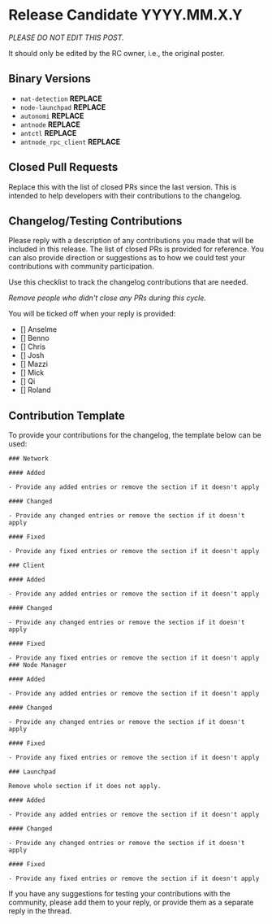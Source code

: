 # Release Candidate YYYY.MM.X.Y

*PLEASE DO NOT EDIT THIS POST.*

It should only be edited by the RC owner, i.e., the original poster.

## Binary Versions

* `nat-detection` __REPLACE__
* `node-launchpad` __REPLACE__
* `autonomi` __REPLACE__
* `antnode` __REPLACE__
* `antctl` __REPLACE__
* `antnode_rpc_client` __REPLACE__

## Closed Pull Requests

Replace this with the list of closed PRs since the last version. This is intended to help developers
with their contributions to the changelog.

## Changelog/Testing Contributions

Please reply with a description of any contributions you made that will be included in this release.
The list of closed PRs is provided for reference. You can also provide direction or suggestions as
to how we could test your contributions with community participation.

Use this checklist to track the changelog contributions that are needed.

*Remove people who didn't close any PRs during this cycle.*

You will be ticked off when your reply is provided:

- [] Anselme
- [] Benno
- [] Chris
- [] Josh
- [] Mazzi
- [] Mick
- [] Qi
- [] Roland

## Contribution Template

To provide your contributions for the changelog, the template below can be used:
```
### Network

#### Added

- Provide any added entries or remove the section if it doesn't apply

#### Changed

- Provide any changed entries or remove the section if it doesn't apply

#### Fixed

- Provide any fixed entries or remove the section if it doesn't apply

### Client

#### Added

- Provide any added entries or remove the section if it doesn't apply

#### Changed

- Provide any changed entries or remove the section if it doesn't apply

#### Fixed

- Provide any fixed entries or remove the section if it doesn't apply
### Node Manager

#### Added

- Provide any added entries or remove the section if it doesn't apply

#### Changed

- Provide any changed entries or remove the section if it doesn't apply

#### Fixed

- Provide any fixed entries or remove the section if it doesn't apply

### Launchpad

Remove whole section if it does not apply.

#### Added

- Provide any added entries or remove the section if it doesn't apply

#### Changed

- Provide any changed entries or remove the section if it doesn't apply

#### Fixed

- Provide any fixed entries or remove the section if it doesn't apply
```

If you have any suggestions for testing your contributions with the community, please add them to
your reply, or provide them as a separate reply in the thread.
